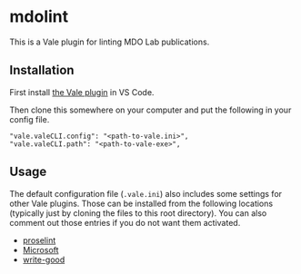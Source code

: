 # mdolint
This is a Vale plugin for linting MDO Lab publications.

## Installation
First install [the Vale plugin](https://marketplace.visualstudio.com/items?itemName=errata-ai.vale-server) in VS Code.

Then clone this somewhere on your computer and put the following in your config file.
```
"vale.valeCLI.config": "<path-to-vale.ini>",
"vale.valeCLI.path": "<path-to-vale-exe>",
```

## Usage
The default configuration file (`.vale.ini`) also includes some settings for other Vale plugins. Those can be installed from the following locations (typically just by cloning the files to this root directory). You can also comment out those entries if you do not want them activated.

- [proselint](https://github.com/errata-ai/proselint)
- [Microsoft](https://github.com/errata-ai/Microsoft)
- [write-good](https://github.com/errata-ai/write-good)
